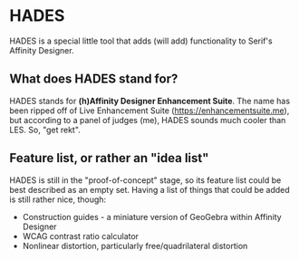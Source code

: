 # HADES
HADES is a special little tool that adds (will add) functionality to Serif's Affinity Designer.

## What does HADES stand for?

HADES stands for **(h)Affinity Designer Enhancement Suite**. The name has been ripped off of Live Enhancement Suite (https://enhancementsuite.me), but according to a panel of judges (me), HADES sounds much cooler than LES. So, "get rekt".

## Feature list, or rather an "idea list"

HADES is still in the "proof-of-concept" stage, so its feature list could be best described as an empty set. Having a list of things that could be added is still rather nice, though:

* Construction guides - a miniature version of GeoGebra within Affinity Designer
* WCAG contrast ratio calculator
* Nonlinear distortion, particularly free/quadrilateral distortion
